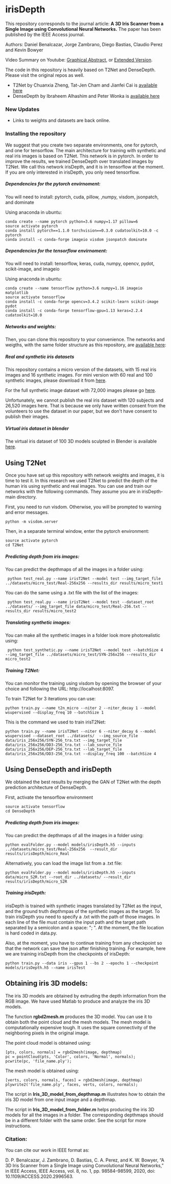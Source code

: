 # irisDepth
This repository corresponds to the journal article:
**A 3D Iris Scanner from a Single Image using Convolutional Neural Networks.**
The paper has been published by the IEEE Access journal.

Authors: Daniel Benalcazar, Jorge Zambrano, Diego Bastias, Claudio Perez and Kevin Bowyer

Video Summary on Youtube: [Graphical Abstract](https://youtu.be/etUgDOl-U_w), or [Extended Version](https://youtu.be/K4b2Vw8vk64).

The code in this repository is heavily based on T2Net and DenseDepth. Please visit the original repos as well.
  - T2Net by Chuanxia Zheng, Tat-Jen Cham and Jianfei Cai is [available here](https://github.com/lyndonzheng/Synthetic2Realistic)
  - DenseDepth by Ibraheem Alhashim and Peter Wonka is [available here](https://github.com/ialhashim/DenseDepth)

### New Updates
 - Links to weights and datasets are back online.

### Installing the repository
We suggest that you create two separate environments, one for pytorch, and one for tensorflow. The main architecture for training with synthetic and real iris images is based on T2Net. This network is in pytorch. In order to improve the results, we trained DenseDepth over translated images by T2Net. We call this network irisDepth, and it is in tensorflow at the moment. If you are only interested in irisDepth, you only need tensorflow.

##### Dependencies for the pytorch envirnoment:
You will need to install: pytorch, cuda, pillow, ,numpy, visdom, jsonpatch, and dominate

Using anaconda in ubuntu:
```
conda create --name pytorch python=3.6 numpy=1.17 pillow=6
source activate pytorch
conda install pytorch==1.1.0 torchvision==0.3.0 cudatoolkit=10.0 -c pytorch
conda install -c conda-forge imageio visdom jsonpatch dominate
```

##### Dependencies for the tensorflow envirnoment:
You will need to install: tensorflow, keras, cuda, numpy, opencv,  pydot, scikit-image, and imageio

Using anaconda in ubuntu:
```
conda create --name tensorflow python=3.6 numpy=1.16 imageio matplotlib
source activate tensorflow
conda install -c conda-forge opencv=3.4.2 scikit-learn scikit-image pydot
conda install -c conda-forge tensorflow-gpu=1.13 keras=2.2.4 cudatoolkit=10.0
```

##### Networks and weights:
Then, you can clone this repository to your convenience. The networks and weigths, with the same folder structure as this repository, are [available here](https://1drv.ms/u/c/3725e5fb87343aec/EdT6zfQemQxDlEttwIHAR-EBH7pC6E4wAlxoDl5u2RBw-w?e=hiMFsq):

##### Real and synthetic iris datasets
This repository contains a micro version of the datasets, with 15 real iris images and 16 synthetic images. For mini version with 60 real and 100 synthetic images, please download it from [here](https://1drv.ms/u/c/3725e5fb87343aec/EU0xBC_NedhMpvJFHGP58g0BXVxJaPiRQb42Q8j4xYoALg?e=64S0yh).

For the full synthetic image dataset with 72,000 images please go [here](https://1drv.ms/f/c/3725e5fb87343aec/EmeHcl8gqCpHoEATMpXAyWwBzpcnwG3i46FU5WmznneGWw?e=UCnES7).

Unfortunately, we cannot publish the real iris dataset with 120 subjects and 26,520 images here. That is because we only have written consent from the volunteers to use the dataset in our paper, but we don't have consent to publish their images.  

##### Virtual iris dataset in blender
The virtual iris dataset of 100 3D models sculpted in Blender is available [here](https://1drv.ms/u/c/3725e5fb87343aec/EWan8UMxbltOrGAzOL5iQTcBvOIufQEq7yu_WXMzACmBaw?e=BSkT0k).


## Using T2Net
Once you have set up this repository with network weights and images, it is time to test it. In this research we used T2Net to predict the depth of the human iris using synthetic and real images. You can use and train our networks with the following commands. They assume you are in irisDepth-main directory.

First, you need to run visdom. Otherwise, you will be prompted to warning and error messages.
```
python -m visdom.server
```
Then, in a separate terminal window, enter the pytorch environment:
```
source activate pytorch
cd T2Net
```

##### Predicting depth from iris images:
You can predict the depthmaps of all the images in a folder using:  
```
 python test_real.py --name irisT2Net --model test --img_target_file ../datasets/micro_test/Real-256x256 --results_dir results/micro_test1
```
You can do the same using a .txt file with the list of the images:  
```
 python test_real.py --name irisT2Net --model test --dataset_root ../datasets/ --img_target_file data/micro_test/Real-256.txt --results_dir results/micro_test2
```

##### Translating synthetic images:
You can make all the synthetic images in a folder look more photorealistic using:  
```
 python test_synthetic.py --name irisT2Net --model test --batchSize 4 --img_target_file ../datasets/micro_test/SYN-256x256 --results_dir micro_test2
```

##### Training T2Net:
You can monitor the training using visdom by opening the browser of your choice and following the URL: http://localhost:8097.

To train T2Net for 3 iterations you can use:
```
python train.py --name t2n_micro --niter 2 --niter_decay 1 --model wsupervised --display_freq 10 --batchSize 1
```

This is the command we used to train irisT2Net:
```
python train.py --name irisT2Net --niter 6 --niter_decay 6 --model wsupervised --dataset_root ../datasets/  --img_source_file data/iris_256x256/SYN-256_tra.txt --img_target_file data/iris_256x256/DD3-256_tra.txt --lab_source_file data/iris_256x256/DEP-256_tra.txt --lab_target_file data/iris_256x256/DD3-256_tra.txt --display_freq 100 --batchSize 4
```


## Using DenseDepth and irisDepth
We obtained the best results by merging the GAN of T2Net with the depth prediction architecture of DenseDepth.

First, activate the tensorflow environment
```
source activate tensorflow
cd DenseDepth
```

##### Predicting depth from iris images:
You can predict the depthmaps of all the images in a folder using:  
```
python evalFolder.py --model models/irisDepth.h5 --inputs ../datasets/micro_test/Real-256x256  --result_dir results/irisDepth/micro_Real
```

Alternatively, you can load the image list from a .txt file:
```
python evalFolder.py --model models/irisDepth.h5 --inputs data/micro_S2R.txt --root_dir ../datasets/ --result_dir results/irisDepth/micro_S2R
```

##### Training irisDepth:
irisDepth is trained with synthetic images translated by T2Net as the input, and the ground truth depthmpas of the synthetic images as the target. To train irisDepth you need to specify a .txt with the path of those images. In each line of the file must contain the input path and the target path separated by a semicolon and a space: "; ". At the moment, the file location is hard coded in data.py.

Also, at the moment, you have to continue training from any checkpoint so that the network can save the json after finishing training. For example, here we are training irisDepth from the checkpoints of irisDepth:  
```
python train.py --data iris --gpus 1 --bs 2 --epochs 1 --checkpoint models/irisDepth.h5 --name irisTest
```


## Obtaining iris 3D models:
The iris 3D models are obtained by extruding the depth information from the RGB image. We have used Matlab to produce and analyze the iris 3D models.


The function **rgbd2mesh.m** produces the 3D model. You can use it to obtain both the point cloud and the mesh models. The mesh model is computationally expensive tough. It uses the square connectivity of the neighboring pixels in the original image.

The point cloud model is obtained using:
```
[pts, colors, normals] = rgbd2mesh(image, depthmap)
pc = pointCloud(pts, 'Color', colors, 'Normal', normals);
pcwrite(pc, 'file_name.ply');
```

The mesh model is obtained using:
```
[verts, colors, normals, faces] = rgbd2mesh(image, depthmap)
plywrite2('file_name.ply', faces, verts, colors, normals);
```

The script in **Iris_3D_model_from_depthmap.m** illustrates how to obtain the iris 3D model from one input image and a depthmap.

The script in **Iris_3D_model_from_folder.m** helps producing the iris 3D models for all the images in a folder. The corresponding depthmaps should be in a different folder with the same order. See the script for more instructions.


### Citation:
You can cite our work in IEEE format as:

D. P. Benalcazar, J. Zambrano, D. Bastias, C. A. Perez, and K. W. Bowyer, “A 3D Iris Scanner from a Single Image using Convolutional Neural Networks,” in IEEE Access, IEEE Access, vol. 8, no. 1, pp. 98584–98599, 2020, doi: 10.1109/ACCESS.2020.2996563.
